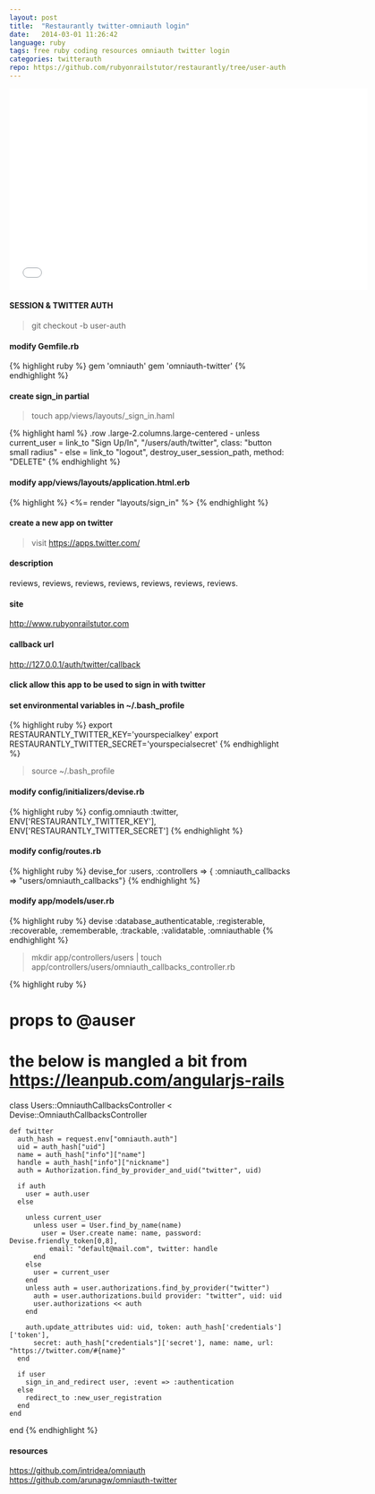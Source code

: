 ```yaml
---
layout: post
title:  "Restaurantly twitter-omniauth login"
date:   2014-03-01 11:26:42
language: ruby
tags: free ruby coding resources omniauth twitter login
categories: twitterauth
repo: https://github.com/rubyonrailstutor/restaurantly/tree/user-auth
---
```


<iframe width="640" height="360" src="//www.youtube.com/embed/qv41Bl4RhRI?vq=hd1080" frameborder="0" allowfullscreen></iframe>


#### SESSION & TWITTER AUTH

> git checkout -b user-auth

#### modify Gemfile.rb

{% highlight ruby %}
  gem 'omniauth'
  gem 'omniauth-twitter'
{% endhighlight %}



#### create sign_in partial

> touch app/views/layouts/_sign_in.haml

{% highlight haml %}
  .row
    .large-2.columns.large-centered
      - unless current_user
        = link_to "Sign Up/In", "/users/auth/twitter", class: "button small radius"
      - else
        = link_to "logout", destroy_user_session_path, method: "DELETE"
{% endhighlight %}

#### modify app/views/layouts/application.html.erb

{% highlight %}
  <%= render "layouts/sign_in" %>
{% endhighlight %}

#### create a new app on twitter

> visit https://apps.twitter.com/

#### description
reviews, reviews, reviews, reviews, reviews, reviews, reviews.
#### site
http://www.rubyonrailstutor.com
#### callback url
http://127.0.0.1/auth/twitter/callback
#### click allow this app to be used to sign in with twitter


#### set environmental variables in ~/.bash_profile

{% highlight ruby %}
  export RESTAURANTLY_TWITTER_KEY='yourspecialkey'
  export RESTAURANTLY_TWITTER_SECRET='yourspecialsecret'
{% endhighlight %}

> source ~/.bash_profile

#### modify config/initializers/devise.rb

{% highlight ruby %}
  config.omniauth :twitter, ENV['RESTAURANTLY_TWITTER_KEY'], ENV['RESTAURANTLY_TWITTER_SECRET']
{% endhighlight %}

#### modify config/routes.rb

{% highlight ruby %}
  devise_for :users, :controllers => { :omniauth_callbacks => "users/omniauth_callbacks"}
{% endhighlight %}

#### modify app/models/user.rb

{% highlight ruby %}
  devise :database_authenticatable, :registerable,
         :recoverable, :rememberable, :trackable, :validatable, :omniauthable
{% endhighlight %}

> mkdir app/controllers/users | touch app/controllers/users/omniauth_callbacks_controller.rb


{% highlight ruby %}
  # props to @auser
  # the below is mangled a bit from https://leanpub.com/angularjs-rails

  class Users::OmniauthCallbacksController < Devise::OmniauthCallbacksController

    def twitter
      auth_hash = request.env["omniauth.auth"]
      uid = auth_hash["uid"]
      name = auth_hash["info"]["name"]
      handle = auth_hash["info"]["nickname"]
      auth = Authorization.find_by_provider_and_uid("twitter", uid)

      if auth
        user = auth.user
      else

        unless current_user
          unless user = User.find_by_name(name)
            user = User.create name: name, password: Devise.friendly_token[0,8],
              email: "default@mail.com", twitter: handle
          end
        else
          user = current_user
        end
        unless auth = user.authorizations.find_by_provider("twitter")
          auth = user.authorizations.build provider: "twitter", uid: uid
          user.authorizations << auth
        end

        auth.update_attributes uid: uid, token: auth_hash['credentials']['token'],
          secret: auth_hash["credentials"]['secret'], name: name, url: "https://twitter.com/#{name}"
      end

      if user
        sign_in_and_redirect user, :event => :authentication
      else
        redirect_to :new_user_registration
      end
    end

  end
{% endhighlight %}

#### resources

https://github.com/intridea/omniauth
https://github.com/arunagw/omniauth-twitter
